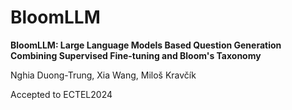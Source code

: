 # BloomLLM

**BloomLLM: Large Language Models Based Question Generation Combining Supervised Fine-tuning and Bloom's Taxonomy**

Nghia Duong-Trung, Xia Wang, Miloš Kravčík 

Accepted to ECTEL2024


